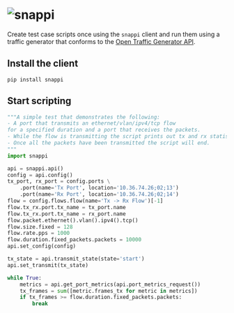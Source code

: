 # ![snappi](logo-500x100.png)

Create test case scripts once using the `snappi` client and run them using a 
traffic generator that conforms to the [Open Traffic Generator API](https://github.com/open-traffic-generator/models/releases).

## Install the client

```
pip install snappi
```

## Start scripting

```python
"""A simple test that demonstrates the following:
- A port that transmits an ethernet/vlan/ipv4/tcp flow 
for a specified duration and a port that receives the packets.
- While the flow is transmitting the script prints out tx and rx statistics.
- Once all the packets have been transmitted the script will end. 
"""
import snappi

api = snappi.api()
config = api.config()
tx_port, rx_port = config.ports \
    .port(name='Tx Port', location='10.36.74.26;02;13')
    .port(name='Rx Port', location='10.36.74.26;02;14')
flow = config.flows.flow(name='Tx -> Rx Flow')[-1]
flow.tx_rx.port.tx_name = tx_port.name
flow.tx_rx.port.tx_name = rx_port.name
flow.packet.ethernet().vlan().ipv4().tcp()
flow.size.fixed = 128
flow.rate.pps = 1000
flow.duration.fixed_packets.packets = 10000
api.set_config(config)

tx_state = api.transmit_state(state='start')
api.set_transmit(tx_state)

while True:
    metrics = api.get_port_metrics(api.port_metrics_request())
    tx_frames = sum([metric.frames_tx for metric in metrics])
    if tx_frames >= flow.duration.fixed_packets.packets:
        break
```
